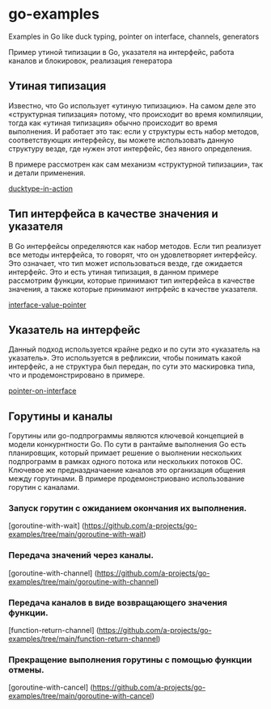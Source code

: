 # go-examples
Examples in Go like duck typing, pointer on interface, channels, generators

Пример утиной типизации в Go, указателя на интерфейс, работа каналов и блокировок, реализация генератора

## Утиная типизация
Известно, что Go использует «утиную типизацию». На самом деле это «структурная типизация» потому, что происходит во время компиляции, тогда как «утиная типизация» обычно происходит во время выполнения. И работает это так: если у структуры есть набор методов, соответствующих интерфейсу, вы можете использовать данную структуру везде, где нужен этот интерфейс, без явного определения.

В примере рассмотрен как сам механизм «структурной типизации», так и детали применения.

[ducktype-in-action](https://github.com/a-projects/go-examples/tree/main/ducktype-in-action)

## Тип интерфейса в качестве значения и указателя
В Go интерфейсы определяются как набор методов. Если тип реализует все методы интерфейса, то говорят, что он удовлетворяет интерфейсу. Это означает, что тип может использоваться везде, где ожидается интерфейс. Это и есть утиная типизация, в данном примере рассмотрим функции, которые принимают тип интерфейса в качестве значения, а также которые принимают интрфейс в качестве указателя.

[interface-value-pointer](https://github.com/a-projects/go-examples/tree/main/interface-value-pointer)

## Указатель на интерфейс
Данный подход используется крайне редко и по сути это «указатель на указатель». Это используется в рефликсии, чтобы понимать какой интерфейс, а не структура был передан, по сути это маскировка типа, что и продемонстрировано в примере.

[pointer-on-interface](https://github.com/a-projects/go-examples/tree/main/pointer-on-interface)

## Горутины и каналы
Горутины или go-подпрограммы являются ключевой концепцией в модели конкурнтности Go. По сути в рантайме выполнения Go есть планировщик, который примает решение о выолнении нескольких подпрограмм в рамках одного потока или нескольких потоков ОС. Ключевое же предназдначаение каналов это организация общения между горутинами. В примере продемонстриовано использование горутин с каналами.

### Запуск горутин с ожиданием окончания их выполнения.

[goroutine-with-wait] (https://github.com/a-projects/go-examples/tree/main/goroutine-with-wait)

### Передача значений через каналы.

[goroutine-with-channel] (https://github.com/a-projects/go-examples/tree/main/goroutine-with-channel)

### Передача каналов в виде возвращающего значения функции.

[function-return-channel] (https://github.com/a-projects/go-examples/tree/main/function-return-channel)

### Прекращение выполнения горутины с помощью функции отмены.

[goroutine-with-cancel] (https://github.com/a-projects/go-examples/tree/main/goroutine-with-cancel)
